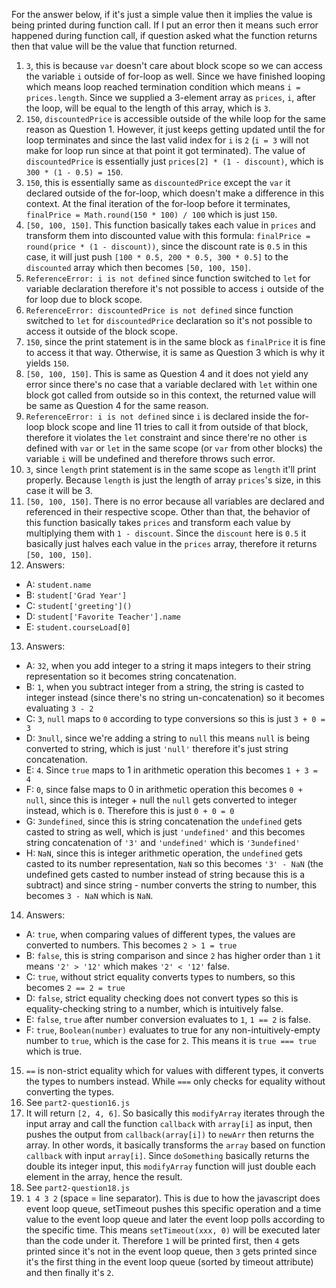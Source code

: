 For the answer below, if it's just a simple value then it implies the value is being printed during function call. If I put an error then it means such error happened during function call, if question asked what the function returns then that value will be the value that function returned.

1. `3`, this is because `var` doesn't care about block scope so we can access the variable `i` outside of for-loop as well. Since we have finished looping which means loop reached termination condition which means `i = prices.length`. Since we supplied a 3-element array as `prices`, `i`, after the loop, will be equal to the length of this array, which is `3`.
2. `150`, `discountedPrice` is accessible outside of the while loop for the same reason as Question 1. However, it just keeps getting updated until the for loop terminates and since the last valid index for `i` is `2` (`i = 3` will not make for loop run since at that point it got terminated). The value of `discountedPrice` is essentially just `prices[2] * (1 - discount)`, which is `300 * (1 - 0.5) = 150`.
3. `150`, this is essentially same as `discountedPrice` except the `var` it declared outside of the for-loop, which doesn't make a difference in this context. At the final iteration of the for-loop before it terminates, `finalPrice = Math.round(150 * 100) / 100` which is just `150`.
4. `[50, 100, 150]`. This function basically takes each value in `prices` and transform them into discounted value with this formula: `finalPrice = round(price * (1 - discount))`, since the discount rate is `0.5` in this case, it will just push `[100 * 0.5, 200 * 0.5, 300 * 0.5]` to the `discounted` array which then becomes `[50, 100, 150]`.
5. `ReferenceError: i is not defined` since function switched to `let` for variable declaration therefore it's not possible to access `i` outside of the for loop due to block scope.
6. `ReferenceError: discountedPrice is not defined` since function switched to `let` for `discountedPrice` declaration so it's not possible to access it outside of the block scope.
7. `150`, since the print statement is in the same block as `finalPrice` it is fine to access it that way. Otherwise, it is same as Question 3 which is why it yields `150`.
8. `[50, 100, 150]`. This is same as Question 4 and it does not yield any error since there's no case that a variable declared with `let` within one block got called from outside so in this context, the returned value will be same as Question 4 for the same reason.
9. `ReferenceError: i is not defined` since `i` is declared inside the for-loop block scope and line 11 tries to call it from outside of that block, therefore it violates the `let` constraint and since there're no other `i`s defined with `var` or `let` in the same scope (or `var` from other blocks) the variable `i` will be undefined and therefore throws such error.
10. `3`, since `length` print statement is in the same scope as `length` it'll print properly. Because `length` is just the length of array `prices`'s size, in this case it will be 3.
11. `[50, 100, 150]`. There is no error because all variables are declared and referenced in their respective scope. Other than that, the behavior of this function basically takes `prices` and transform each value by multiplying them with `1 - discount`. Since the `discount` here is `0.5` it basically just halves each value in the `prices` array, therefore it returns `[50, 100, 150]`.
12. Answers:
- A: `student.name`
- B: `student['Grad Year']`
- C: `student['greeting']()`
- D: `student['Favorite Teacher'].name`
- E: `student.courseLoad[0]`
13. Answers:
- A: `32`, when you add integer to a string it maps integers to their string representation so it becomes string concatenation.
- B: `1`, when you subtract integer from a string, the string is casted to integer instead (since there's no string un-concatenation) so it becomes evaluating `3 - 2`
- C: `3`, `null` maps to `0` according to type conversions so this is just `3 + 0 = 3`
- D: `3null`, since we're adding a string to `null` this means `null` is being converted to string, which is just `'null'` therefore it's just string concatenation.
- E: `4`. Since `true` maps to 1 in arithmetic operation this becomes `1 + 3 = 4`
- F: `0`, since false maps to 0 in arithmetic operation this becomes `0 + null`, since this is integer + null the `null` gets converted to integer instead, which is `0`. Therefore this is just `0 + 0 = 0`
- G: `3undefined`, since this is string concatenation the `undefined` gets casted to string as well, which is just `'undefined'` and this becomes string concatenation of `'3'` and `'undefined'` which is `'3undefined'`
- H: `NaN`, since this is integer arithmetic operation, the `undefined` gets casted to its number representation, `NaN` so this becomes `'3' - NaN` (the undefined gets casted to number instead of string because this is a subtract) and since string - number converts the string to number, this becomes `3 - NaN` which is `NaN`.
14. Answers:
- A: `true`, when comparing values of different types, the values are converted to numbers. This becomes `2 > 1 = true`
- B: `false`, this is string comparison and since `2` has higher order than `1` it means `'2' > '12'` which makes `'2' < '12'` false.
- C: `true`, without strict equality converts types to numbers, so this becomes `2 == 2 = true`
- D: `false`, strict equality checking does not convert types so this is equality-checking string to a number, which is intuitively false.
- E: `false`, `true` after number conversion evaluates to `1`, `1 == 2` is false.
- F: `true`, `Boolean(number)` evaluates to true for any non-intuitively-empty number to `true`, which is the case for `2`. This means it is `true === true` which is true.
15. `==` is non-strict equality which for values with different types, it converts the types to numbers instead. While `===` only checks for equality without converting the types.
16. See `part2-question16.js`
17. It will return `[2, 4, 6]`. So basically this `modifyArray` iterates through the input array and call the function `callback` with `array[i]` as input, then pushes the output from `callback(array[i])` to `newArr` then returns the array. In other words, it basically transforms the `array` based on function `callback` with input `array[i]`. Since `doSomething` basically returns the double its integer input, this `modifyArray` function will just double each element in the array, hence the result.
18. See `part2-question18.js`
19. `1 4 3 2` (space = line separator). This is due to how the javascript does event loop queue, setTimeout pushes this specific operation and a time value to the event loop queue and later the event loop polls according to the specific time. This means `setTimeout(xxx, 0)` will be executed later than the code under it. Therefore `1` will be printed first, then `4` gets printed since it's not in the event loop queue, then `3` gets printed since it's the first thing in the event loop queue (sorted by timeout attribute) and then finally it's `2`.
